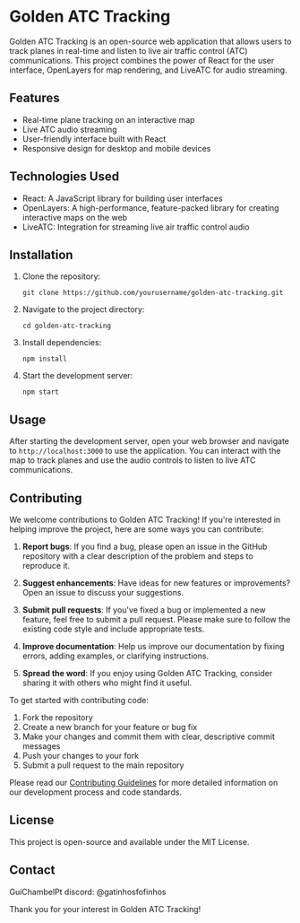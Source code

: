 # Golden ATC Tracking

<div align="center">
  
</div>

Golden ATC Tracking is an open-source web application that allows users to track planes in real-time and listen to live air traffic control (ATC) communications. This project combines the power of React for the user interface, OpenLayers for map rendering, and LiveATC for audio streaming.

## Features

- Real-time plane tracking on an interactive map
- Live ATC audio streaming
- User-friendly interface built with React
- Responsive design for desktop and mobile devices

## Technologies Used

- React: A JavaScript library for building user interfaces
- OpenLayers: A high-performance, feature-packed library for creating interactive maps on the web
- LiveATC: Integration for streaming live air traffic control audio

## Installation

1. Clone the repository:
   ```
   git clone https://github.com/yourusername/golden-atc-tracking.git
   ```
2. Navigate to the project directory:
   ```
   cd golden-atc-tracking
   ```
3. Install dependencies:
   ```
   npm install
   ```
4. Start the development server:
   ```
   npm start
   ```

## Usage

After starting the development server, open your web browser and navigate to `http://localhost:3000` to use the application. You can interact with the map to track planes and use the audio controls to listen to live ATC communications.

## Contributing

We welcome contributions to Golden ATC Tracking! If you're interested in helping improve the project, here are some ways you can contribute:

1. **Report bugs**: If you find a bug, please open an issue in the GitHub repository with a clear description of the problem and steps to reproduce it.

2. **Suggest enhancements**: Have ideas for new features or improvements? Open an issue to discuss your suggestions.

3. **Submit pull requests**: If you've fixed a bug or implemented a new feature, feel free to submit a pull request. Please make sure to follow the existing code style and include appropriate tests.

4. **Improve documentation**: Help us improve our documentation by fixing errors, adding examples, or clarifying instructions.

5. **Spread the word**: If you enjoy using Golden ATC Tracking, consider sharing it with others who might find it useful.

To get started with contributing code:

1. Fork the repository
2. Create a new branch for your feature or bug fix
3. Make your changes and commit them with clear, descriptive commit messages
4. Push your changes to your fork
5. Submit a pull request to the main repository

Please read our [Contributing Guidelines](CONTRIBUTING.md) for more detailed information on our development process and code standards.

## License

This project is open-source and available under the MIT License.

## Contact
GuiChambelPt
discord: @gatinhosfofinhos

Thank you for your interest in Golden ATC Tracking!

